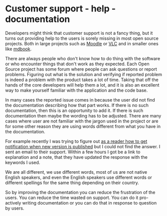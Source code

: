 # Customer support - help - documentation

Developers might think that customer support is not a fancy thing, but it turns out providing help to the users is sorely missing in most open source projects.
Both in large projects such as [Moodle](https://moodle.org/) or [VLC](https://www.videolan.org/) and in smaller ones like [mdbook](https://rust-lang.github.io/mdBook/).

There are always people who don't know how to do thing with the software or who encounter things that don't work as they expected. Each Open Source project has some forum
where people can ask questions or report problems. Figuring out what is the solution and verifying if reported problem is indeed a problem with the product takes a lot
of time. Taking that off the hands of the core developers will help them a lot, and it is also an excellent way to make yourself familiar with the application and the code base.

In many cases the reported issue comes in because the user did not find the documentation describing how that part works. If there is no such documentation, then this is an opportunity
to add it. If there is such documentation then maybe the wording has to be adjusted. There are many cases where user are not familiar with the jargon used in the project or are
for some other reason they are using words different from what you have in the documentation.

For example recently I was trying to figure out [as a reader how to get notification when new version is published](https://help.leanpub.com/en/?q=as+a+reader+how+to+get+notification+when+new+version+is+published)
but I could not find the answer. I sent an email to their support. Within a few hours I got be a link to explanation and a note, that they have updated the response with the keywords I used.

We are all different, we use different words, most of us are not native English speakers, and even the English speakers use different words or different spellings for the same thing depending on their country.

So by improving the documentation you can reduce the frustration of the users. You can reduce the time wasted on support. You can do it pro-actively writing documentation or you can do that in response to
question by users.




